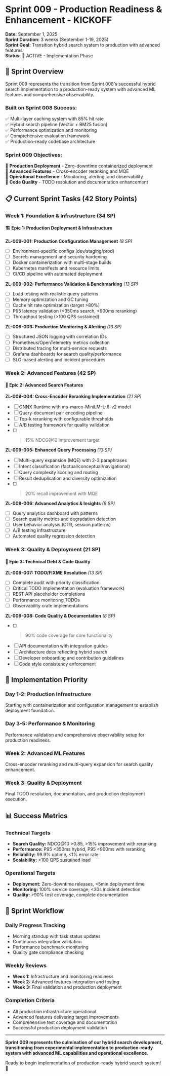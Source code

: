 # Sprint 009 - Production Readiness & Enhancement - KICKOFF

**Date:** September 1, 2025  
**Sprint Duration:** 3 weeks (September 1-19, 2025)  
**Sprint Goal:** Transition hybrid search system to production with advanced features  
**Status:** 🚀 ACTIVE - Implementation Phase

## 🎯 Sprint Overview

Sprint 009 represents the transition from Sprint 008's successful hybrid search implementation to a production-ready system with advanced ML features and comprehensive observability.

### **Built on Sprint 008 Success:**
✅ Multi-layer caching system with 85% hit rate  
✅ Hybrid search pipeline (Vector + BM25 fusion)  
✅ Performance optimization and monitoring  
✅ Comprehensive evaluation framework  
✅ Production-ready codebase architecture  

### **Sprint 009 Objectives:**
🎯 **Production Deployment** - Zero-downtime containerized deployment  
🎯 **Advanced Features** - Cross-encoder reranking and MQE  
🎯 **Operational Excellence** - Monitoring, alerting, and observability  
🎯 **Code Quality** - TODO resolution and documentation enhancement  

## 📋 Current Sprint Tasks (42 Story Points)

### **Week 1: Foundation & Infrastructure (34 SP)**

#### **🏗️ Epic 1: Production Deployment & Infrastructure**

**ZL-009-001: Production Configuration Management** *(8 SP)*
- [ ] Environment-specific configs (dev/staging/prod)
- [ ] Secrets management and security hardening
- [ ] Docker containerization with multi-stage builds
- [ ] Kubernetes manifests and resource limits
- [ ] CI/CD pipeline with automated deployment

**ZL-009-002: Performance Validation & Benchmarking** *(13 SP)*
- [ ] Load testing with realistic query patterns
- [ ] Memory optimization and GC tuning
- [ ] Cache hit rate optimization (target >80%)
- [ ] P95 latency validation (<350ms search, <900ms reranking)
- [ ] Throughput testing (>100 QPS sustained)

**ZL-009-003: Production Monitoring & Alerting** *(13 SP)*
- [ ] Structured JSON logging with correlation IDs
- [ ] Prometheus/OpenTelemetry metrics collection
- [ ] Distributed tracing for multi-service requests
- [ ] Grafana dashboards for search quality/performance
- [ ] SLO-based alerting and incident procedures

### **Week 2: Advanced Features (42 SP)**

#### **🧠 Epic 2: Advanced Search Features**

**ZL-009-004: Cross-Encoder Reranking Implementation** *(21 SP)*
- [ ] ONNX Runtime with ms-marco-MiniLM-L-6-v2 model
- [ ] Query-document pair encoding pipeline
- [ ] Top-k reranking with configurable thresholds
- [ ] A/B testing framework for quality validation
- [ ] >15% NDCG@10 improvement target

**ZL-009-005: Enhanced Query Processing** *(13 SP)*
- [ ] Multi-query expansion (MQE) with 2-3 paraphrases
- [ ] Intent classification (factual/conceptual/navigational)
- [ ] Query complexity scoring and routing
- [ ] Result deduplication and diversity optimization
- [ ] >20% recall improvement with MQE

**ZL-009-006: Advanced Analytics & Insights** *(8 SP)*
- [ ] Query analytics dashboard with patterns
- [ ] Search quality metrics and degradation detection
- [ ] User behavior analysis (CTR, session patterns)
- [ ] A/B testing infrastructure
- [ ] Automated quality regression detection

### **Week 3: Quality & Deployment (21 SP)**

#### **🔧 Epic 3: Technical Debt & Code Quality**

**ZL-009-007: TODO/FIXME Resolution** *(13 SP)*
- [ ] Complete audit with priority classification
- [ ] Critical TODO implementation (evaluation framework)
- [ ] REST API placeholder completions
- [ ] Performance monitoring TODOs
- [ ] Observability crate implementations

**ZL-009-008: Code Quality & Documentation** *(8 SP)*
- [ ] >90% code coverage for core functionality
- [ ] API documentation with integration guides
- [ ] Architecture docs reflecting hybrid search
- [ ] Developer onboarding and contribution guidelines
- [ ] Code style consistency enforcement

## 🚀 Implementation Priority

### **Day 1-2: Production Infrastructure**
Starting with containerization and configuration management to establish deployment foundation.

### **Day 3-5: Performance & Monitoring**
Performance validation and comprehensive observability setup for production readiness.

### **Week 2: Advanced ML Features**
Cross-encoder reranking and multi-query expansion for search quality enhancement.

### **Week 3: Quality & Deployment**
Final TODO resolution, documentation, and production deployment execution.

## 📊 Success Metrics

### **Technical Targets**
- **Search Quality:** NDCG@10 >0.85, >15% improvement with reranking
- **Performance:** P95 <350ms hybrid, P95 <900ms with reranking
- **Reliability:** 99.9% uptime, <1% error rate
- **Scalability:** >100 QPS sustained load

### **Operational Targets**
- **Deployment:** Zero-downtime releases, <5min deployment time
- **Monitoring:** 100% service coverage, <30s incident detection
- **Quality:** >90% test coverage, complete documentation

## 🔄 Sprint Workflow

### **Daily Progress Tracking**
- Morning standup with task status updates
- Continuous integration validation
- Performance benchmark monitoring
- Quality gate compliance checking

### **Weekly Reviews**
- **Week 1:** Infrastructure and monitoring readiness
- **Week 2:** Advanced features integration and testing
- **Week 3:** Final validation and production deployment

### **Completion Criteria**
- All production infrastructure operational
- Advanced features delivering target improvements
- Comprehensive test coverage and documentation
- Successful production deployment validation

---

**Sprint 009 represents the culmination of our hybrid search development, transitioning from experimental implementation to production-ready system with advanced ML capabilities and operational excellence.**

Ready to begin implementation of production-ready hybrid search system! 🚀
